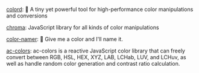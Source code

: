 [colord](https://github.com/omgovich/colord): 👑 A tiny yet powerful tool for high-performance color manipulations and conversions

[chroma](https://github.com/gka/chroma.js): JavaScript library for all kinds of color manipulations

[color-namer](https://github.com/colorjs/color-namer): 🎨 Give me a color and I'll name it.

[ac-colors](https://github.com/vinaypillai/ac-colors): ac-colors is a reactive JavaScript color library that can freely convert between RGB, HSL, HEX, XYZ, LAB, LCHab, LUV, and LCHuv, as well as handle random color generation and contrast ratio calculation.
